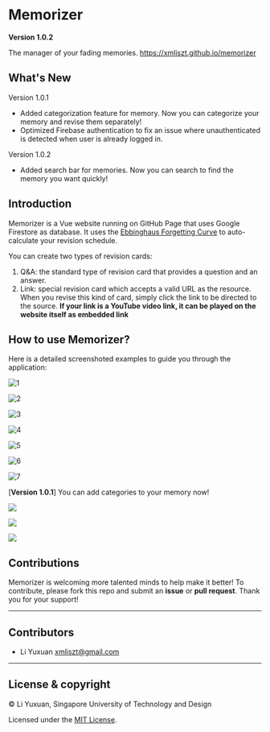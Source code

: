 # Memorizer
**Version 1.0.2**

The manager of your fading memories.
https://xmliszt.github.io/memorizer

##  What's New

Version 1.0.1

- Added categorization feature for memory. Now you can categorize your memory and revise them separately!
- Optimized Firebase authentication to fix an issue where unauthenticated is detected when user is already logged in.

Version 1.0.2

- Added search bar for memories. Now you can search to find the memory you want quickly!

## Introduction

Memorizer is a Vue website running on GitHub Page that uses Google Firestore as database. It uses the [Ebbinghaus Forgetting Curve](https://en.wikipedia.org/wiki/Forgetting_curve) to auto-calculate your revision schedule.

You can create two types of revision cards:

1. Q&A: the standard type of revision card that provides a question and an answer.
2. Link: special revision card which accepts a valid URL as the resource. When you revise this kind of card, simply click the link to be directed to the source. **If your link is a YouTube video link, it can be played on the website itself as embedded link**

## How to use Memorizer?

Here is a detailed screenshoted examples to guide you through the application:

![1](./src/assets/1.jpg)

![2](./src/assets/2.jpg)

![3](./src/assets/3.jpg)

![4](./src/assets/4.jpg)

![5](./src/assets/5.jpg)

![6](./src/assets/6.jpg)

![7](./src/assets/7.jpg)

[**Version 1.0.1**] You can add categories to your memory now!

![](./src/assets/8.jpg)

![](./src/assets/9.jpg)

![](./src/assets/10.jpg)

## Contributions

Memorizer is welcoming more talented minds to help make it better! To contribute, please fork this repo and submit an **issue** or **pull request**. Thank you for your support!

---
## Contributors
- Li Yuxuan <xmliszt@gmail.com>
---

## License & copyright

© Li Yuxuan, Singapore University of Technology and Design

Licensed under the [MIT License](LICENSE).